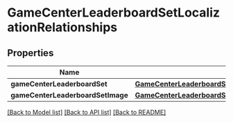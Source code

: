 # GameCenterLeaderboardSetLocalizationRelationships

## Properties
Name | Type | Description | Notes
------------ | ------------- | ------------- | -------------
**gameCenterLeaderboardSet** | [**GameCenterLeaderboardSetLocalizationRelationshipsGameCenterLeaderboardSet**](GameCenterLeaderboardSetLocalizationRelationshipsGameCenterLeaderboardSet.md) |  | [optional] 
**gameCenterLeaderboardSetImage** | [**GameCenterLeaderboardSetLocalizationRelationshipsGameCenterLeaderboardSetImage**](GameCenterLeaderboardSetLocalizationRelationshipsGameCenterLeaderboardSetImage.md) |  | [optional] 

[[Back to Model list]](../README.md#documentation-for-models) [[Back to API list]](../README.md#documentation-for-api-endpoints) [[Back to README]](../README.md)


